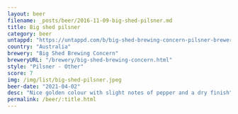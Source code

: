 ```yaml
---
layout: beer
filename: _posts/beer/2016-11-09-big-shed-pilsner.md
title: Big shed pilsner
category: beer
untappd: "https://untappd.com/b/big-shed-brewing-concern-pilsner-brewers-series/3777515"
country: "Australia"
brewery: "Big Shed Brewing Concern"
breweryURL: "/brewery/big-shed-brewing-concern.html"
style: "Pilsner - Other"
score: 7
img: /img/list/big-shed-pilsner.jpeg
beer-date: "2021-04-02"
desc: "Nice golden colour with slight notes of pepper and a dry finish"
permalink: /beer/:title.html
---
```

